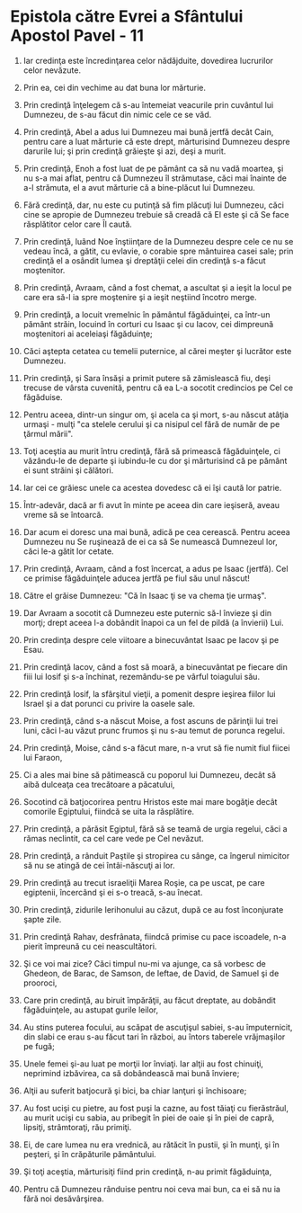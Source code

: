 # Epistola c&#259;tre Evrei a Sf&#226;ntului Apostol Pavel - 11

1. Iar credinţa este încredinţarea celor nădăjduite, dovedirea lucrurilor celor nevăzute. 

2. Prin ea, cei din vechime au dat buna lor mărturie. 

3. Prin credinţă înţelegem că s-au întemeiat veacurile prin cuvântul lui Dumnezeu, de s-au făcut din nimic cele ce se văd. 

4. Prin credinţă, Abel a adus lui Dumnezeu mai bună jertfă decât Cain, pentru care a luat mărturie că este drept, mărturisind Dumnezeu despre darurile lui; şi prin credinţă grăieşte şi azi, deşi a murit. 

5. Prin credinţă, Enoh a fost luat de pe pământ ca să nu vadă moartea, şi nu s-a mai aflat, pentru că Dumnezeu îl strămutase, căci mai înainte de a-l strămuta, el a avut mărturie că a bine-plăcut lui Dumnezeu. 

6. Fără credinţă, dar, nu este cu putinţă să fim plăcuţi lui Dumnezeu, căci cine se apropie de Dumnezeu trebuie să creadă că El este şi că Se face răsplătitor celor care Îl caută. 

7. Prin credinţă, luând Noe înştiinţare de la Dumnezeu despre cele ce nu se vedeau încă, a gătit, cu evlavie, o corabie spre mântuirea casei sale; prin credinţă el a osândit lumea şi dreptăţii celei din credinţă s-a făcut moştenitor. 

8. Prin credinţă, Avraam, când a fost chemat, a ascultat şi a ieşit la locul pe care era să-l ia spre moştenire şi a ieşit neştiind încotro merge. 

9. Prin credinţă, a locuit vremelnic în pământul făgăduinţei, ca într-un pământ străin, locuind în corturi cu Isaac şi cu Iacov, cei dimpreună moştenitori ai aceleiaşi făgăduinţe; 

10. Căci aştepta cetatea cu temelii puternice, al cărei meşter şi lucrător este Dumnezeu. 

11. Prin credinţă, şi Sara însăşi a primit putere să zămislească fiu, deşi trecuse de vârsta cuvenită, pentru că ea L-a socotit credincios pe Cel ce făgăduise. 

12. Pentru aceea, dintr-un singur om, şi acela ca şi mort, s-au născut atâţia urmaşi - mulţi "ca stelele cerului şi ca nisipul cel fără de număr de pe ţărmul mării". 

13. Toţi aceştia au murit întru credinţă, fără să primească făgăduinţele, ci văzându-le de departe şi iubindu-le cu dor şi mărturisind că pe pământ ei sunt străini şi călători. 

14. Iar cei ce grăiesc unele ca acestea dovedesc că ei îşi caută lor patrie. 

15. Într-adevăr, dacă ar fi avut în minte pe aceea din care ieşiseră, aveau vreme să se întoarcă. 

16. Dar acum ei doresc una mai bună, adică pe cea cerească. Pentru aceea Dumnezeu nu Se ruşinează de ei ca să Se numească Dumnezeul lor, căci le-a gătit lor cetate. 

17. Prin credinţă, Avraam, când a fost încercat, a adus pe Isaac (jertfă). Cel ce primise făgăduinţele aducea jertfă pe fiul său unul născut! 

18. Către el grăise Dumnezeu: "Că în Isaac ţi se va chema ţie urmaş". 

19. Dar Avraam a socotit că Dumnezeu este puternic să-l învieze şi din morţi; drept aceea l-a dobândit înapoi ca un fel de pildă (a învierii) Lui. 

20. Prin credinţa despre cele viitoare a binecuvântat Isaac pe Iacov şi pe Esau. 

21. Prin credinţă Iacov, când a fost să moară, a binecuvântat pe fiecare din fiii lui Iosif şi s-a închinat, rezemându-se pe vârful toiagului său. 

22. Prin credinţă Iosif, la sfârşitul vieţii, a pomenit despre ieşirea fiilor lui Israel şi a dat porunci cu privire la oasele sale. 

23. Prin credinţă, când s-a născut Moise, a fost ascuns de părinţii lui trei luni, căci l-au văzut prunc frumos şi nu s-au temut de porunca regelui. 

24. Prin credinţă, Moise, când s-a făcut mare, n-a vrut să fie numit fiul fiicei lui Faraon, 

25. Ci a ales mai bine să pătimească cu poporul lui Dumnezeu, decât să aibă dulceaţa cea trecătoare a păcatului, 

26. Socotind că batjocorirea pentru Hristos este mai mare bogăţie decât comorile Egiptului, fiindcă se uita la răsplătire. 

27. Prin credinţă, a părăsit Egiptul, fără să se teamă de urgia regelui, căci a rămas neclintit, ca cel care vede pe Cel nevăzut. 

28. Prin credinţă, a rânduit Paştile şi stropirea cu sânge, ca îngerul nimicitor să nu se atingă de cei întâi-născuţi ai lor. 

29. Prin credinţă au trecut israeliţii Marea Roşie, ca pe uscat, pe care egiptenii, încercând şi ei s-o treacă, s-au înecat. 

30. Prin credinţă, zidurile Ierihonului au căzut, după ce au fost înconjurate şapte zile. 

31. Prin credinţă Rahav, desfrânata, fiindcă primise cu pace iscoadele, n-a pierit împreună cu cei neascultători. 

32. Şi ce voi mai zice? Căci timpul nu-mi va ajunge, ca să vorbesc de Ghedeon, de Barac, de Samson, de Ieftae, de David, de Samuel şi de prooroci, 

33. Care prin credinţă, au biruit împărăţii, au făcut dreptate, au dobândit făgăduinţele, au astupat gurile leilor, 

34. Au stins puterea focului, au scăpat de ascuţişul sabiei, s-au împuternicit, din slabi ce erau s-au făcut tari în război, au întors taberele vrăjmaşilor pe fugă; 

35. Unele femei şi-au luat pe morţii lor înviaţi. Iar alţii au fost chinuiţi, neprimind izbăvirea, ca să dobândească mai bună înviere; 

36. Alţii au suferit batjocură şi bici, ba chiar lanţuri şi închisoare; 

37. Au fost ucişi cu pietre, au fost puşi la cazne, au fost tăiaţi cu fierăstrăul, au murit ucişi cu sabia, au pribegit în piei de oaie şi în piei de capră, lipsiţi, strâmtoraţi, rău primiţi. 

38. Ei, de care lumea nu era vrednică, au rătăcit în pustii, şi în munţi, şi în peşteri, şi în crăpăturile pământului. 

39. Şi toţi aceştia, mărturisiţi fiind prin credinţă, n-au primit făgăduinţa, 

40. Pentru că Dumnezeu rânduise pentru noi ceva mai bun, ca ei să nu ia fără noi desăvârşirea. 

